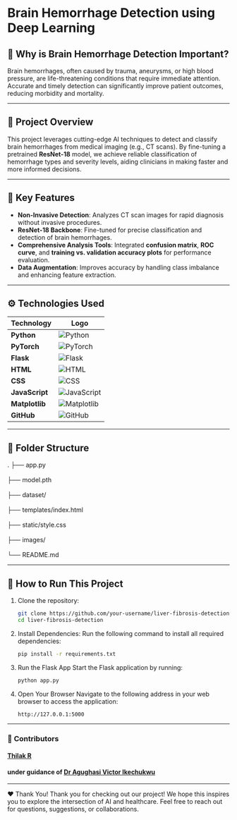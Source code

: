 # Brain Hemorrhage Detection using Deep Learning

## 🧠 **Why is Brain Hemorrhage Detection Important?**
Brain hemorrhages, often caused by trauma, aneurysms, or high blood pressure, are life-threatening conditions that require immediate attention. Accurate and timely detection can significantly improve patient outcomes, reducing morbidity and mortality.

---

## 🚀 **Project Overview**
This project leverages cutting-edge AI techniques to detect and classify brain hemorrhages from medical imaging (e.g., CT scans). By fine-tuning a pretrained **ResNet-18** model, we achieve reliable classification of hemorrhage types and severity levels, aiding clinicians in making faster and more informed decisions.

---

## 🌟 **Key Features**
- **Non-Invasive Detection**: Analyzes CT scan images for rapid diagnosis without invasive procedures.
- **ResNet-18 Backbone**: Fine-tuned for precise classification and detection of brain hemorrhages.
- **Comprehensive Analysis Tools**: Integrated **confusion matrix**, **ROC curve**, and **training vs. validation accuracy plots** for performance evaluation.
- **Data Augmentation**: Improves accuracy by handling class imbalance and enhancing feature extraction.

---



## ⚙️ **Technologies Used**

| **Technology**       | **Logo**                                                                                  |
|-----------------------|-------------------------------------------------------------------------------------------|
| **Python**           | ![Python](https://img.shields.io/badge/Python-3776AB?style=for-the-badge&logo=python&logoColor=white) |
| **PyTorch**          | ![PyTorch](https://img.shields.io/badge/PyTorch-EE4C2C?style=for-the-badge&logo=pytorch&logoColor=white) |
| **Flask**            | ![Flask](https://img.shields.io/badge/Flask-000000?style=for-the-badge&logo=flask&logoColor=white) |
| **HTML**             | ![HTML](https://img.shields.io/badge/HTML5-E34F26?style=for-the-badge&logo=html5&logoColor=white) |
| **CSS**              | ![CSS](https://img.shields.io/badge/CSS3-1572B6?style=for-the-badge&logo=css3&logoColor=white) |
| **JavaScript**       | ![JavaScript](https://img.shields.io/badge/JavaScript-F7DF1E?style=for-the-badge&logo=javascript&logoColor=black) |
| **Matplotlib**       | ![Matplotlib](https://img.shields.io/badge/Matplotlib-11557C?style=for-the-badge&logo=python&logoColor=white) |
| **GitHub**           | ![GitHub](https://img.shields.io/badge/GitHub-181717?style=for-the-badge&logo=github&logoColor=white) |

---

## 📂 **Folder Structure**

.
├── app.py    <br>           
├── model.pth      <br>       
├── dataset/    <br>           
├── templates/index.html    <br>       
├── static/style.css      <br>         
├── images/      <br>          
└── README.md    <br>         

---

## 🚀 **How to Run This Project**
1. Clone the repository:
   ```bash
   git clone https://github.com/your-username/liver-fibrosis-detection.git
   cd liver-fibrosis-detection

2. Install Dependencies: 
Run the following command to install all required dependencies:
   ```bash 
   pip install -r requirements.txt

3. Run the Flask App
Start the Flask application by running:
   ```bash
   python app.py

4. Open Your Browser
Navigate to the following address in your web browser to access the application:
   ```bash
   http://127.0.0.1:5000

   
---

### 🙌 **Contributors**
#### [Thilak R](https://github.com/thilak-r) <br>
#### under guidance of [Dr Agughasi Victor Ikechukwu](https://github.com/Victor-Ikechukwu) <br>
---

❤️ Thank You!
Thank you for checking out our project! We hope this inspires you to explore the intersection of AI and healthcare. Feel free to reach out for questions, suggestions, or collaborations.

<br><br>
